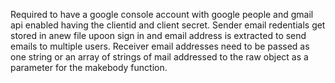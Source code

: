 Required to have a google console account with google people and gmail api enabled having the clientid and client secret.
Sender email redentials get stored in anew file upoon sign in and email address is extracted to send emails to multiple users.
Receiver email addresses need to be passed as one string or an array of strings of mail addressed to the raw object as a parameter for the makebody function.
